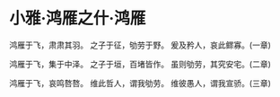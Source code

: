 # 小雅·鸿雁之什·鸿雁

鸿雁于飞，肃肃其羽。
之子于征，劬劳于野。
爰及矜人，哀此鳏寡。(一章)

鸿雁于飞，集于中泽。
之子于垣，百堵皆作。
虽则劬劳，其究安宅。(二章)

鸿雁于飞，哀鸣嗸嗸。
维此哲人，谓我劬劳。
维彼愚人，谓我宣骄。(三章)

